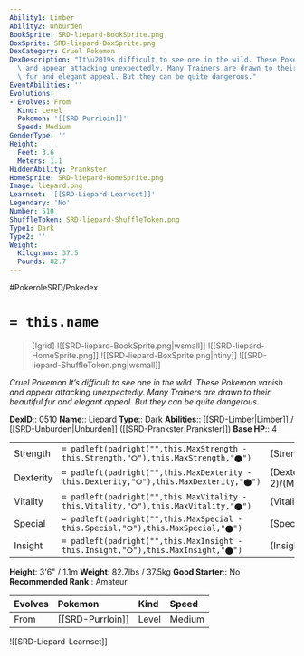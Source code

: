 ```yaml
---
Ability1: Limber
Ability2: Unburden
BookSprite: SRD-liepard-BookSprite.png
BoxSprite: SRD-liepard-BoxSprite.png
DexCategory: Cruel Pokemon
DexDescription: "It\u2019s difficult to see one in the wild. These Pokemon vanish\
  \ and appear attacking unexpectedly. Many Trainers are drawn to their beautiful\
  \ fur and elegant appeal. But they can be quite dangerous."
EventAbilities: ''
Evolutions:
- Evolves: From
  Kind: Level
  Pokemon: '[[SRD-Purrloin]]'
  Speed: Medium
GenderType: ''
Height:
  Feet: 3.6
  Meters: 1.1
HiddenAbility: Prankster
HomeSprite: SRD-liepard-HomeSprite.png
Image: liepard.png
Learnset: '[[SRD-Liepard-Learnset]]'
Legendary: 'No'
Number: 510
ShuffleToken: SRD-liepard-ShuffleToken.png
Type1: Dark
Type2: ''
Weight:
  Kilograms: 37.5
  Pounds: 82.7
---
```


#PokeroleSRD/Pokedex

# `= this.name`

> [!grid]
> ![[SRD-liepard-BookSprite.png|wsmall]]
> ![[SRD-liepard-HomeSprite.png]]
> ![[SRD-liepard-BoxSprite.png|htiny]]
> ![[SRD-liepard-ShuffleToken.png|wsmall]]


*Cruel Pokemon*
*It’s difficult to see one in the wild. These Pokemon vanish and appear attacking unexpectedly. Many Trainers are drawn to their beautiful fur and elegant appeal. But they can be quite dangerous.*

**DexID**:: 0510
**Name**:: Liepard
**Type**:: Dark
**Abilities**:: [[SRD-Limber|Limber]] / [[SRD-Unburden|Unburden]] ([[SRD-Prankster|Prankster]])
**Base HP**:: 4

|           |                                                                                        |                                          |
| --------- | -------------------------------------------------------------------------------------- | ---------------------------------------- |
| Strength  | `= padleft(padright("",this.MaxStrength - this.Strength,"⭘"),this.MaxStrength,"⬤")`    | (Strength::2)/(MaxStrength::5)   |
| Dexterity | `= padleft(padright("",this.MaxDexterity - this.Dexterity,"⭘"),this.MaxDexterity,"⬤")` | (Dexterity:: 2)/(MaxDexterity::6) |
| Vitality  | `= padleft(padright("",this.MaxVitality - this.Vitality,"⭘"),this.MaxVitality,"⬤")`    | (Vitality::2)/(MaxVitality::4)   |
| Special   | `= padleft(padright("",this.MaxSpecial - this.Special,"⭘"),this.MaxSpecial,"⬤")`       | (Special::2)/(MaxSpecial::5)     |
| Insight   | `= padleft(padright("",this.MaxInsight - this.Insight,"⭘"),this.MaxInsight,"⬤")`       | (Insight::2)/(MaxInsight::4)     |

**Height**: 3'6" / 1.1m
**Weight**: 82.7lbs / 37.5kg
**Good Starter**:: No
**Recommended Rank**:: Amateur

| Evolves   | Pokemon          | Kind   | Speed   |
|:----------|:-----------------|:-------|:--------|
| From      | [[SRD-Purrloin]] | Level  | Medium  |

![[SRD-Liepard-Learnset]]